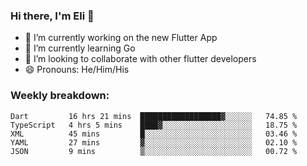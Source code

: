### Hi there, I'm Eli 👋
- 🔭 I’m currently working on the new Flutter App
- 🌱 I’m currently learning Go
- 🦄 I’m looking to collaborate with other flutter developers
- 😄 Pronouns: He/Him/His

### Weekly breakdown:
<!--START_SECTION:waka-->

```text
Dart         16 hrs 21 mins  ██████████████████▓░░░░░░   74.85 %
TypeScript   4 hrs 5 mins    ████▓░░░░░░░░░░░░░░░░░░░░   18.75 %
XML          45 mins         █░░░░░░░░░░░░░░░░░░░░░░░░   03.46 %
YAML         27 mins         ▓░░░░░░░░░░░░░░░░░░░░░░░░   02.10 %
JSON         9 mins          ▒░░░░░░░░░░░░░░░░░░░░░░░░   00.72 %
```

<!--END_SECTION:waka-->
